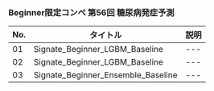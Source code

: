 ### Beginner限定コンペ 第56回 糖尿病発症予測
|  No. | タイトル | 説明 |
|------|-----|---|
| 01   | Signate_Beginner_LGBM_Baseline   | ---   |
| 02   | Signate_Beginner_LGBM_Baseline   | ---   |
| 03   | Signate_Beginner_Ensemble_Baseline    | ---   |